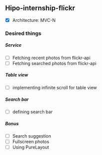 ## Hipo-internship-flickr
- [x] Architecture: MVC-N

### Desired things

##### Service
- [ ] Fetching recent photos from flickr-api
- [ ] Fetching searched photos from flickr-api

##### Table view
- [ ] implementing infinite scroll for table view

##### Search bar
- [ ] defining search bar

##### Bonus
- [ ] Search suggestion
- [ ] Fullscreen photos
- [ ] Using PureLayout
